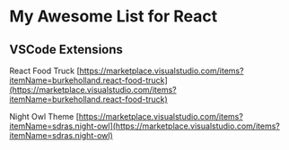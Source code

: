 # My Awesome List for React


## VSCode Extensions
React Food Truck [https://marketplace.visualstudio.com/items?itemName=burkeholland.react-food-truck](https://marketplace.visualstudio.com/items?itemName=burkeholland.react-food-truck)

Night Owl Theme [https://marketplace.visualstudio.com/items?itemName=sdras.night-owl](https://marketplace.visualstudio.com/items?itemName=sdras.night-owl)
